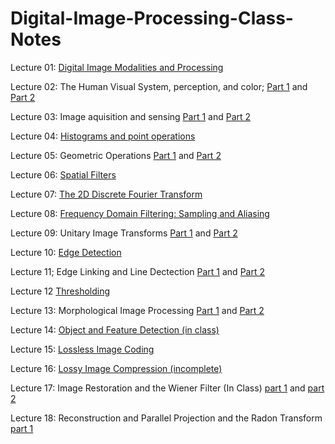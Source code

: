 # Digital-Image-Processing-Class-Notes

Lecture 01: [Digital Image Modalities and Processing](Digital-Image-Processing-Class-Notes/Intro_to_Digital_Image_Processing_Lecture_01;_Digital_Image_Modalities_and_Processing.pdf)

Lecture 02: The Human Visual System, perception, and color; [Part 1](Digital-Image-Processing-Class-Notes/Intro_to_Digital_Image_Processing_Lecture_02;_The_Human_visual_system,_perception,_and_color_part1.pdf) and [Part 2](Digital-Image-Processing-Class-Notes/Intro_to_Digital_Image_Processing_Lecture_02;_The_Human_visual_system,_perception,_and_color_part2.pdf)

Lecture 03: Image aquisition and sensing [Part 1](Digital-Image-Processing-Class-Notes/Intro_to_Digital_Image_Processing_Lecture_03;_Image_aquisition_and_sensing_part1.pdf) and [Part 2](Digital-Image-Processing-Class-Notes/Intro_to_Digital_Image_Processing_Lecture_03;_Image_aquisition_and_sensing_part2.pdf)

Lecture 04: [Histograms and point operations](Digital-Image-Processing-Class-Notes/Intro_to_Digital_Image_Processing_Lecture_04;_Histograms_and_point_operations.pdf)

Lecture 05: Geometric Operations [Part 1](Digital-Image-Processing-Class-Notes/Intro_to_Digital_Image_Processing_Lecture_05;_Geometric_Operations_part1.pdf) and [Part 2](Digital-Image-Processing-Class-Notes/Intro_to_Digital_Image_Processing_Lecture_05;_Geometric_Operations_part2.pdf)

Lecture 06: [Spatial Filters](Digital-Image-Processing-Class-Notes/Intro_to_Digital_Image_Processing_Lecture_06;_Spatial_Filters.pdf)

Lecture 07: [The 2D Discrete Fourier Transform](Digital-Image-Processing-Class-Notes/Intro_to_Digital_Image_Processing_Lecture_07;_The_2D_Discrete_Fourier_Transform.pdf)

Lecture 08: [Frequency Domain Filtering: Sampling and Aliasing](Digital-Image-Processing-Class-Notes/Intro_to_Digital_Image_Processing_Lecture_08;_Frequency_Domain_Filtering;_Sampling_and_Aliasing.pdf)

Lecture 09: Unitary Image Transforms [Part 1](Digital-Image-Processing-Class-Notes/Intro_to_Digital_Image_Processing_Lecture_09;_Unitary_Image_Transformspart1.pdf) and [Part 2](Digital-Image-Processing-Class-Notes/Intro_to_Digital_Image_Processing_Lecture_09;_Unitary_Image_Transformspart2.pdf)

Lecture 10: [Edge Detection](Digital-Image-Processing-Class-Notes/Intro_to_Digital_Image_Processing_Lecture_10;_Edge_Detection.pdf)

Lecture 11; Edge Linking and Line Dectection [Part 1](Digital-Image-Processing-Class-Notes/Intro_to_Digital_Image_Processing_Lecture_11;_Edge_Linking_and_Line_Detectionpart1.pdf) and [Part 2](Digital-Image-Processing-Class-Notes/Intro_to_Digital_Image_Processing_Lecture_11;_Edge_Linking_and_Line_Detectionpart2.pdf)

Lecture 12 [Thresholding](Digital-Image-Processing-Class-Notes/Intro_to_Digital_Image_Processing_Lecture_12;_Thresholding.pdf)

Lecture 13: Morphological Image Processing [Part 1](Digital-Image-Processing-Class-Notes/Intro_to_Digital_Image_Processing_Lecture_13;_Morphological_Image_Processingpart1.pdf) and [Part 2](Digital-Image-Processing-Class-Notes/Intro_to_Digital_Image_Processing_Lecture_13;_Morphological_Image_Processingpart2.pdf)

Lecture 14: [Object and Feature Detection (in class)](Digital-Image-Processing-Class-Notes/Intro_to_Digital_Image_Processing_Lecture_14;_Object_and_Feature_Detection_(in_Class).pdf)

Lecture 15: [Lossless Image Coding](Digital-Image-Processing-Class-Notes/Intro_to_Digital_Image_Processing_Lecture_15;_Lossless_Image_Coding.pdf)

Lecture 16: [Lossy Image Compression (incomplete)](Digital-Image-Processing-Class-Notes/Intro_to_Digital_Image_Processing_Lecture_16;_Lossy_Image_Compression_(Incomplete).pdf)

Lecture 17: Image Restoration and the Wiener Filter (In Class) [part 1](Digital-Image-Processing-Class-Notes/Intro_to_Digital_Image_Processing_Lecture_17;_Image_Restoration_and_the_Wiener_Filter_(In_Class)part1.pdf) and [part 2](Digital-Image-Processing-Class-Notes/Intro_to_Digital_Image_Processing_Lecture_17;_Image_Restoration_and_the_Wiener_Filter_(In_Class)part2.pdf)

Lecture 18: Reconstruction and Parallel Projection and the Radon Transform [part 1](Digital-Image-Processing-Class-Notes/Intro_to_Digital_Image_Processing_Lecture_18;_Reconstruction_and_Parallel_Projection_and_the_Radon_Transform_(In_Class)part1.pdf)



